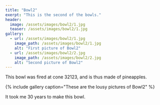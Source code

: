 ```yaml
---
title: "Bowl2"
exerpt: "This is the second of the bowls."
header:
  image: /assets/images/bowl2/1.jpg
  teaser: /assets/images/bowl2/1.jpg
gallery:
  - url: /assets/images/bowl2/1.jpg
    image_path: /assets/images/bowl2/1.jpg
    alt: "First picture of Bowl2"
  - url: /assets/images/bowl2/2.jpg
    image_path: /assets/images/bowl2/2.jpg
    alt: "Second picture of Bowl2"
---
```


This bowl was fired at cone 32123, and is thus made of pineapples.

{% include gallery caption="These are the lousy pictures of Bowl2" %}

It took me 30 years to make this bowl.